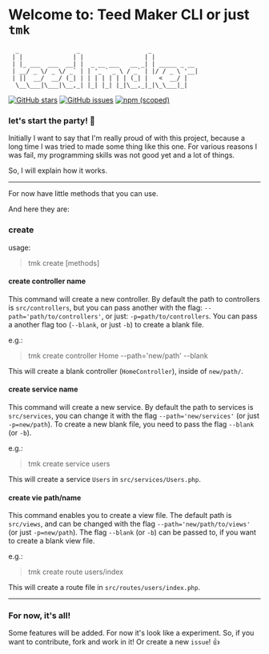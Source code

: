 # Welcome to: Teed Maker CLI or just `tmk`

```
  _                _                   _
 | |              | |                 | |
 | |_ ___  ___  __| |  _ __ ___   __ _| | _____ _ __
 | __/ _ \/ _ \/ _` | | '_ ` _ \ / _` | |/ / _ \ '__|
 | ||  __/  __/ (_| | | | | | | | (_| |   <  __/ |
  \__\___|\___|\__,_| |_| |_| |_|\__,_|_|\_\___|_|

```

[![GitHub stars](https://img.shields.io/github/stars/teedmaker/cli.svg)](https://github.com/teedmaker/cli/stargazers)
[![GitHub issues](https://img.shields.io/github/issues/teedmaker/cli.svg)](https://github.com/teedmaker/cli/issues) 
[![npm (scoped)](https://img.shields.io/npm/v/@teedmaker/cli.svg)](https://www.npmjs.com/package/@teedmaker/cli) 

### let's start the party! :tada:

Initially I want to say that I'm really proud of with this project, because a long time I was tried to made some thing like this one. For various reasons I was fail, my programming skills was not good yet and a lot of things.

So, I will explain how it works.

---

For now have little methods that you can use.

And here they are:

### create

usage:

> tmk create [methods]

#### create controller name

This command will create a new controller. By default the path to controllers is `src/controllers`, but you can pass another with the flag: `--path='path/to/controllers'`, or just: `-p=path/to/controllers`. You can pass a another flag too (`--blank`, or just `-b`) to create a blank file.

e.g.:

> tmk create controller Home --path='new/path' --blank

This will create a blank controller (`HomeController`), inside of `new/path/`.

#### create service name

This command will create a new service. By default the path to services is `src/services`, you can change it with the flag `--path='new/services'` (or just `-p=new/path`). To create a new blank file, you need to pass the flag `--blank` (or `-b`).

e.g.:

> tmk create service users

This will create a service `Users` in `src/services/Users.php`.

#### create vie path/name

This command enables you to create a view file. The default path is `src/views`, and can be changed with the flag `--path='new/path/to/views'` (or just `-p=new/path`). The flag `--blank` (or `-b`) can be passed to, if you want to create a blank view file.

e.g.:

> tmk create route users/index

This will create a route file in `src/routes/users/index.php`.

----

### For now, it's all!

Some features will be added. For now it's look like a experiment. So, if you want to contribute, fork and work in it! Or create a new `issue`! :+1:
